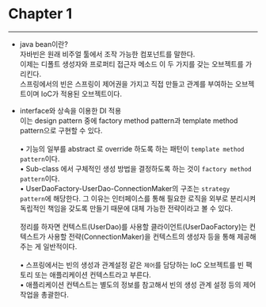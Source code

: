 # Chapter 1
<hr/>

- java bean이란?
<br> 자바빈은 원래 비주얼 툴에서 조작 가능한 컴포넌트를 말한다.
<br> 이제는 디폴트 생성자와 프로퍼티 접근자 메소드 이 두 가지를 갖는 오브젝트를 가리킨다.
<br> 스프링에서의 빈은 스프링이 제어권을 가지고 직접 만들고 관계를 부여하는 오브젝트이며 IoC가 적용된 오브젝트이다.

- interface와 상속을 이용한 DI 적용
<br> 이는 design pattern 중에 factory method pattern과 template method pattern으로 구현할 수 있다.
<br><br>• 기능의 일부를 abstract 로 override 하도록 하는 패턴이 ````template method pattern````이다.
<br>• Sub-class 에서 구체적인 생성 방법을 결정하도록 하는 것이 ````factory method pattern````이다.
<br>• UserDaoFactory-UserDao-ConnectionMaker의 구조는 ````strategy pattern````에 해당한다.
그 이유는 인터페이스를 통해 필요한 로직을 외부로 분리시켜 독립적인 책임을 갖도록 만들기 때문에 대체 가능한 전략이라고 볼 수 있다.
<br><br>
정리를 하자면 컨텍스트(UserDao)를 사용할 클라이언트(UserDaoFactory)는 컨텍스트가 사용할 전략(ConnectionMaker)을 컨텍스트의 생성자 등을 통해 제공해주는 게 일반적이다. 
<br><br>
• 스프링에서는 빈의 생성과 관계설정 같은 ````제어````를 담당하는 IoC 오브젝트를 빈 팩토리 또는 애플리케이션 컨텍스트라고 부른다.
<br>• 애플리케이션 컨텍스트는 별도의 정보를 참고해서 빈의 생성 관계 설정 등의 제어 작업을 총괄한다.